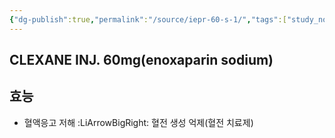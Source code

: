 ```yaml
---
{"dg-publish":true,"permalink":"/source/iepr-60-s-1/","tags":["study_note","source"],"created":"2025-08-20T10:46:28.000+09:00","updated":"2025-09-30T15:53:08.574+09:00"}
---
```


## CLEXANE INJ. 60mg(enoxaparin sodium)
## 효능
- 혈액응고 저해 :LiArrowBigRight: 혈전 생성 억제(혈전 치료제)